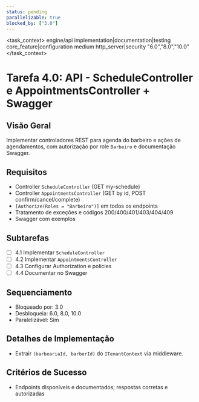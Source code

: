 ```yaml
---
status: pending
parallelizable: true
blocked_by: ["3.0"]
---
```


<task_context>
<domain>engine/api</domain>
<type>implementation|documentation|testing</type>
<scope>core_feature|configuration</scope>
<complexity>medium</complexity>
<dependencies>http_server|security</dependencies>
<unblocks>"6.0","8.0","10.0"</unblocks>
</task_context>

# Tarefa 4.0: API - ScheduleController e AppointmentsController + Swagger

## Visão Geral
Implementar controladores REST para agenda do barbeiro e ações de agendamentos, com autorização por role `Barbeiro` e documentação Swagger.

## Requisitos
- Controller `ScheduleController` (GET my-schedule)
- Controller `AppointmentsController` (GET by id, POST confirm/cancel/complete)
- `[Authorize(Roles = "Barbeiro")]` em todos os endpoints
- Tratamento de exceções e códigos 200/400/401/403/404/409
- Swagger com exemplos

## Subtarefas
- [ ] 4.1 Implementar `ScheduleController`
- [ ] 4.2 Implementar `AppointmentsController`
- [ ] 4.3 Configurar Authorization e policies
- [ ] 4.4 Documentar no Swagger

## Sequenciamento
- Bloqueado por: 3.0
- Desbloqueia: 6.0, 8.0, 10.0
- Paralelizável: Sim

## Detalhes de Implementação
- Extrair `(barbeariaId, barberId)` do `ITenantContext` via middleware.

## Critérios de Sucesso
- Endpoints disponíveis e documentados; respostas corretas e autorizadas